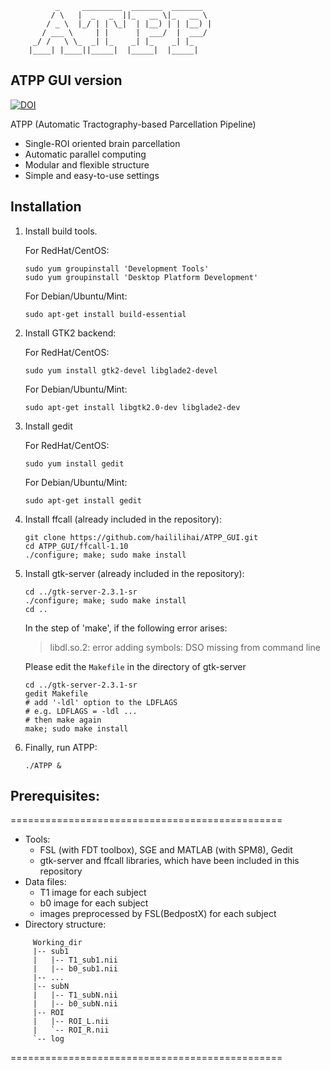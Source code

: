               _     _________  _______  _______
             / \   |  _   _  ||_   __ \|_   __ \
            / _ \  |_/ | | \_|  | |__) | | |__) |
           / ___ \     | |      |  ___/  |  ___/
         _/ /   \ \_  _| |_    _| |_    _| |_
        |____| |____||_____|  |_____|  |_____|

## ATPP GUI version
[![DOI](https://zenodo.org/badge/DOI/10.5281/zenodo.239705.svg)](https://doi.org/10.5281/zenodo.239705)

ATPP (Automatic Tractography-based Parcellation Pipeline)

- Single-ROI oriented brain parcellation
- Automatic parallel computing
- Modular and flexible structure
- Simple and easy-to-use settings

## Installation
1. Install build tools.

   For RedHat/CentOS:

   ```shell
   sudo yum groupinstall 'Development Tools'
   sudo yum groupinstall 'Desktop Platform Development'
   ```

   For Debian/Ubuntu/Mint:

   ```shell
   sudo apt-get install build-essential
   ```

2. Install GTK2 backend:

   For RedHat/CentOS:

   ```shell
   sudo yum install gtk2-devel libglade2-devel
   ```

   For Debian/Ubuntu/Mint:

   ```shell
   sudo apt-get install libgtk2.0-dev libglade2-dev
   ```

3. Install gedit

   For RedHat/CentOS:
   ```shell
   sudo yum install gedit
   ```
   For Debian/Ubuntu/Mint:

   ```shell
   sudo apt-get install gedit
   ```

4. Install ffcall (already included in the repository):

   ```shell
   git clone https://github.com/haililihai/ATPP_GUI.git
   cd ATPP_GUI/ffcall-1.10
   ./configure; make; sudo make install
   ```

5. Install gtk-server (already included in the repository):

   ```shell
   cd ../gtk-server-2.3.1-sr
   ./configure; make; sudo make install
   cd ..
   ```
      In the step of 'make', if the following error arises:

      > libdl.so.2: error adding symbols: DSO missing from command line

      Please edit the `Makefile` in the directory of gtk-server

      ```shell
   cd ../gtk-server-2.3.1-sr
   gedit Makefile
   # add '-ldl' option to the LDFLAGS
   # e.g. LDFLAGS = -ldl ...
   # then make again
   make; sudo make install
      ```

6. Finally, run ATPP:

   ```
   ./ATPP &
   ```


## Prerequisites:
===============================================

- Tools:
    - FSL (with FDT toolbox), SGE and MATLAB (with SPM8), Gedit
    - gtk-server and ffcall libraries, which have been included in this repository
- Data files:
    - T1 image for each subject
    - b0 image for each subject
    - images preprocessed by FSL(BedpostX) for each subject
- Directory structure:
```
     Working_dir
     |-- sub1
     |   |-- T1_sub1.nii
     |   |-- b0_sub1.nii
     |-- ...
     |-- subN
     |   |-- T1_subN.nii
     |   |-- b0_subN.nii
     |-- ROI
     |   |-- ROI_L.nii
     |   `-- ROI_R.nii
     `-- log 
```
===============================================

